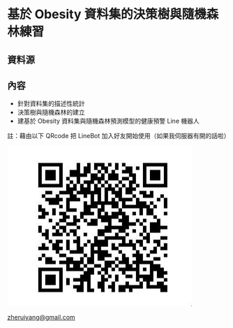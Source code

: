 # 基於 Obesity 資料集的決策樹與隨機森林練習

## 資料源

## 內容

- 針對資料集的描述性統計
- 決策樹與隨機森林的建立
- 建基於 Obesity 資料集與隨機森林預測模型的健康預警 Line 機器人

註：藉由以下 QRcode 把 LineBot 加入好友開始使用（如果我伺服器有開的話啦）

![bot_invite_QRcode.jpg](bot/bot_invite_QRcode.jpg)


zheruiyang@gmail.com
